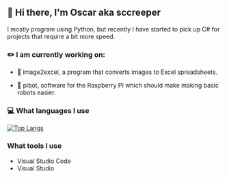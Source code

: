 ## :wave: Hi there, I'm Oscar aka sccreeper

I mostly program using Python, but recently I have started to pick up C# for projects that require a bit more speed.

### :pencil2: I am currently working on:

 - :pencil: image2excel, a program that converts images to Excel spreadsheets.

 - :robot: pibot, software for the Raspberry PI which should make making basic robots easier.

 ### :computer: What languages I use

 [![Top Langs](https://github-readme-stats.vercel.app/api/top-langs/?username=sccreeper&layout=compact&theme=dark)](https://github.com/anuraghazra/github-readme-stats)

 ### What tools I use

 - Visual Studio Code
 - Visual Studio


